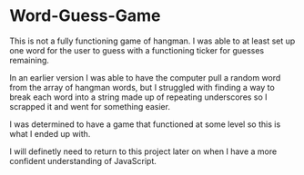# Word-Guess-Game
This is not a fully functioning game of hangman. I was able to at least set up one word for the user to guess with a functioning ticker for guesses remaining. 

In an earlier version I was able to have the computer pull a random word from the array of hangman words, but I struggled with finding a way to break each word into a string made up of repeating underscores so I scrapped it and went for something easier. 

I was determined to have a game that functioned at some level so this is what I ended up with. 

I will definetly need to return to this project later on when I have a more confident understanding of JavaScript. 